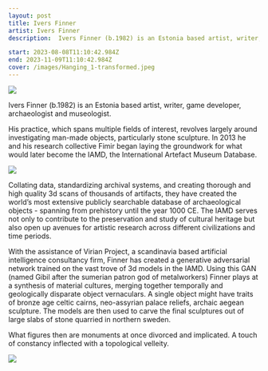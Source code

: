 ```yaml
---
layout: post
title: Ivers Finner
artist: Ivers Finner
description:  Ivers Finner (b.1982) is an Estonia based artist, writer, game developer, archaeologist and museologist.

start: 2023-08-08T11:10:42.984Z
end: 2023-11-09T11:10:42.984Z
cover: /images/Hanging_1-transformed.jpeg
---
```

![](/images/Hanging_1-transformed.jpeg)

Ivers Finner (b.1982) is an Estonia based artist, writer, game developer, archaeologist and museologist. 

His practice, which spans multiple fields of interest, revolves largely around investigating man-made objects, particularly stone sculpture. In 2013 he and his research collective Fimir began laying the groundwork for what would later become the IAMD, the International Artefact Museum Database. 

![](/images/purpose_None_f4a070fa-41b6-4821-9ac5-56134404eb36.png)

Collating data, standardizing archival systems, and creating thorough and high quality 3d scans of thousands of artifacts, they have created the world’s most extensive publicly searchable database of archaeological objects - spanning from prehistory until the year 1000 CE. The IAMD serves not only to contribute to the preservation and study of cultural heritage but also open up avenues for artistic research across different civilizations and time periods. 


With the assistance of Virian Project, a scandinavia based artificial intelligence consultancy firm, Finner has created a generative adversarial network trained on the vast trove of 3d models in the IAMD. Using this GAN (named Gibil after the sumerian patron god of metalworkers) Finner plays at a synthesis of material cultures, merging together temporally and geologically disparate object vernaculars. A single object might have traits of bronze age celtic cairns, neo-assyrian palace reliefs, archaic aegean sculpture. The models are then used to carve the final sculptures out of large slabs of stone quarried in northern sweden. 

What figures then are monuments at once divorced and implicated. A touch of constancy inflected with a topological velleity.

![](images/purpose_None_61b54321-6c02-4ccb-aac8-f6eb1429f452.png.jpg)
